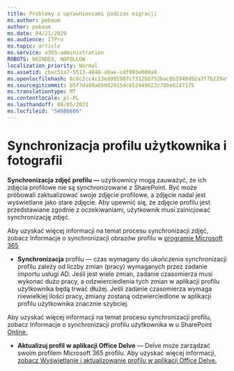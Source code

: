 ```yaml
---
title: Problemy z uprawnieniami podczas migracji
ms.author: pebaum
author: pebaum
ms.date: 04/21/2020
ms.audience: ITPro
ms.topic: article
ms.service: o365-administration
ROBOTS: NOINDEX, NOFOLLOW
localization_priority: Normal
ms.assetid: cbec51a7-5513-4848-a9ae-cdf993e000a8
ms.openlocfilehash: 6c8c2cc4c13ed095987c7312bb752bac6b1940d92a3f7b229a99787273cb4883
ms.sourcegitcommit: b5f7da89a650d2915dc652449623c78be6247175
ms.translationtype: MT
ms.contentlocale: pl-PL
ms.lasthandoff: 08/05/2021
ms.locfileid: "54086606"
---
```

# <a name="user-profile-and-photo-synchronization"></a>Synchronizacja profilu użytkownika i fotografii

 **Synchronizacja zdjęć profilu —** użytkownicy mogą zauważyć, że ich zdjęcia profilowe nie są synchronizowane z SharePoint. Być może próbowali zaktualizować swoje zdjęcie profilowe, a zdjęcie nadal jest wyświetlane jako stare zdjęcie. Aby upewnić się, że zdjęcie profilu jest przedstawiane zgodnie z oczekiwaniami, użytkownik musi zainicjować synchronizację zdjęć. 
  
Aby uzyskać więcej informacji na temat procesu synchronizacji zdjęć, zobacz Informacje o synchronizacji obrazów profilu w [programie Microsoft 365](https://go.microsoft.com/fwlink/?linkid=2022634)
  
- **Synchronizacja** profilu — czas wymagany do ukończenia synchronizacji profilu zależy od liczby zmian (pracy) wymaganych przez zadanie importu usługi AD. Jeśli jest wiele zmian, zadanie czasomierza musi wykonać dużo pracy, a odzwierciedlenia tych zmian w aplikacji profilu użytkownika będą trwać dłużej. Jeśli zadanie czasomierza wymaga niewielkiej ilości pracy, zmiany zostaną odzwierciedlone w aplikacji profilu użytkownika znacznie szybciej. 
  
Aby uzyskać więcej informacji na temat procesu synchronizacji profilu, zobacz Informacje o synchronizacji profilu użytkownika w u SharePoint [Online.](https://go.microsoft.com/fwlink/?linkid=2022639)
    
- **Aktualizuj profil w aplikacji Office Delve** — Delve może zarządzać swoim profilem Microsoft 365 profilu. Aby uzyskać więcej informacji, [zobacz Wyświetlanie i aktualizowanie profilu w aplikacji Office Delve.](https://support.office.com/article/View-and-update-your-profile-in-Office-Delve-4e84343b-eedf-45a1-aeb9-8627ccca14ba)
    

